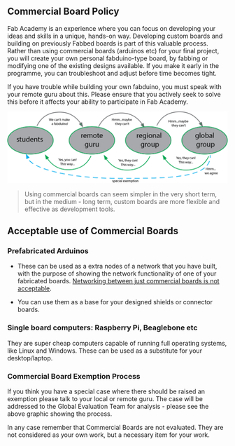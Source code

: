 
## Commercial Board Policy

Fab Academy is an experience where you can focus on developing your ideas and skills in a unique, hands-on way. Developing custom boards and building on previously Fabbed boards is part of this valuable process. Rather than using commercial boards (arduinos etc) for your final project, you will create your own personal fabduino-type board, by fabbing or modifying one of the existing designs available. If you make it early in the programme, you can troubleshoot and adjust before time becomes tight.

If you have trouble while building your own fabduino, you must speak with your remote guru about this. Please ensure that you actively seek to solve this before it affects your ability to participate in Fab Academy.


![image alt text](image_0.png)

> Using commercial boards can seem simpler in the very short term, but in the medium - long term, custom boards are more flexible and effective as development tools.

## Acceptable use of Commercial Boards

### Prefabricated Arduinos
* These can be used as a extra nodes of a network that you have built, with the purpose of showing the network functionality of one of your fabricated boards. [Networking between just commercial boards is not acceptable](embedded_networking_and_communications.md).

* You can use them as a base for your designed shields or connector boards.

### Single board computers: Raspberry Pi, Beaglebone etc

They are super cheap computers capable of running full operating systems, like Linux and Windows. These can be used as a substitute for your desktop/laptop.

### Commercial Board Exemption Process

If you think you have a special case where there should be raised an exemption please talk to your local or remote guru. The case will be addressed to the Global Evaluation Team for analysis - please see the above graphic showing the process.

In any case remember that Commercial Boards are not evaluated. They are not considered as your own work, but a necessary item for your work.
